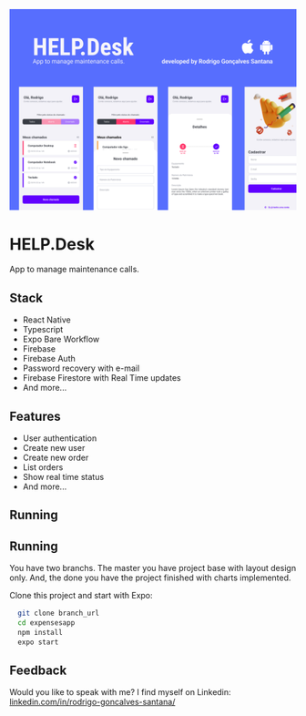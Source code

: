 ![App Screenshot](.github/cover.png)

# HELP.Desk
App to manage maintenance calls.


## Stack

- React Native
- Typescript
- Expo Bare Workflow
- Firebase
- Firebase Auth
- Password recovery with e-mail
- Firebase Firestore with Real Time updates
- And more...


## Features

- User authentication 
- Create new user
- Create new order
- List orders
- Show real time status
- And more...


## Running

## Running

You have two branchs. The master you have project base with layout design only. And, the done you have the project finished with charts implemented.

Clone this project and start with Expo: 
```bash
  git clone branch_url
  cd expensesapp
  npm install
  expo start
```

## Feedback 

Would you like to speak with me? I find myself on Linkedin: [linkedin.com/in/rodrigo-goncalves-santana/](https://www.linkedin.com/in/rodrigo-goncalves-santana/)

